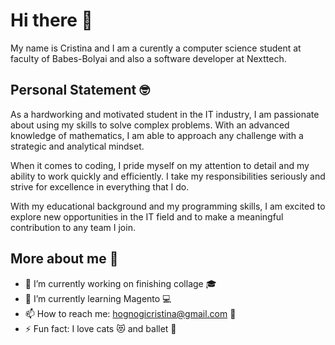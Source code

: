 # Hi there 👋

My name is Cristina and I am a curently a computer science student at faculty of Babes-Bolyai and also a software developer at Nexttech.

## Personal Statement 🤓
As a hardworking and motivated student in the IT industry, I am passionate about using my skills to solve complex problems. With an advanced knowledge of mathematics, I am able to approach any challenge with a strategic and analytical mindset.

When it comes to coding, I pride myself on my attention to detail and my ability to work quickly and efficiently. I take my responsibilities seriously and strive for excellence in everything that I do.

With my educational background and my programming skills, I am excited to explore new opportunities in the IT field and to make a meaningful contribution to any team I join.

## More about me 🥰
- 🔭 I’m currently working on finishing collage 🎓
- 🌱 I’m currently learning Magento 💻
- 📫 How to reach me: hognogicristina@gmail.com 📧
- ⚡ Fun fact: I love cats 😻 and ballet 💃
